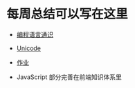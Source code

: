 # 每周总结可以写在这里

- [编程语言通识](./编程语言通识.md)

- [Unicode](./unicode.md)

- [作业](./index.js)

- JavaScript 部分完善在前端知识体系里
